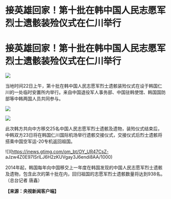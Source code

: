 # 接英雄回家！第十批在韩中国人民志愿军烈士遗骸装殓仪式在仁川举行

# 接英雄回家！第十批在韩中国人民志愿军烈士遗骸装殓仪式在仁川举行

![](https://inews.gtimg.com/om_bt/ORb8TJDQ9FF_xW0vm4T0WMNKai3ODuEXbeN3aGm2lU_xAAA/1000)

当地时间22日上午，第十批在韩中国人民志愿军烈士遗骸装殓仪式在设于韩国仁川的一处临时安置所内举行。来自中国退役军人事务部、中国驻韩使馆、韩国国防部等中韩两国人员共同参与。

![](https://inews.gtimg.com/om_bt/OY58lQy4-ySPG7EhwqGxW5hsPbGoi09ogXmEiOlRYDCd4AA/1000)

![](https://inews.gtimg.com/om_bt/OQRTpmuFNAhQky4uUB_i5-m1D0NE0YGoqOmYMRstRgIEgAA/1000)

此次韩方共向中方移交25名中国人民志愿军烈士遗骸及遗物，装殓仪式结束后，中韩双方23日将在韩国仁川国际机场举行遗骸交接仪式，交接仪式后烈士遗骸将搭乘中国空军运-20专机返回祖国。

![](https://inews.gtimg.com/om_bt/OY_UR47CsZ-
aJzw4Z0E97ISrlLJ6H2zKUVgay3J6endi8AA/1000)

2014年起，韩国每年向中国移交上一年度在韩国发现的中国人民志愿军烈士遗骸及遗物，包含此次的第十批在内，回归祖国的志愿军烈士遗骸数量将达到938名。（总台记者
唐鑫）

**【来源：央视新闻客户端】**


